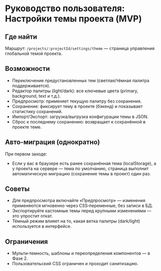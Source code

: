 # Руководство пользователя: Настройки темы проекта (MVP)

## Где найти
Маршрут: `/projects/:projectId/settings/theme` — страница управления глобальной темой проекта.

## Возможности
- Переключение предустановленных тем (светлая/тёмная палитра поддерживается).
- Редактор палитры (light/dark): все ключевые цвета (primary, background, text и т.д.).
- Предпросмотр: применяет текущую палитру без сохранения.
- Сохранение: фиксирует тему в проекте (бэкенд) и показывает статистику сохранений.
- Импорт/Экспорт: загрузка/выгрузка конфигурации темы в JSON.
- Сброс к последнему сохранению: возвращает к сохранённой в проекте теме.

## Авто‑миграция (однократно)
При первом заходе:
- Если у вас в браузере есть ранее сохранённая тема (localStorage), а у проекта на сервере — тема по умолчанию, страница выполнит автоматическую миграцию (сохранение темы в проект) один раз.

## Советы
- Для предпросмотра включайте «Предпросмотр» — изменения применяются мгновенно через CSS‑переменные, без записи в БД.
- Экспортируйте кастомные темы перед крупными изменениями — это упростит откат.
- Тёмный режим влияет на то, какая ветка палитры (dark/light) используется в интерфейсе.

## Ограничения
- Мульти‑темность, шаблоны и переопределения компонентов — в Фазе 2.
- Пользовательский CSS ограничен и проходит санитизацию.